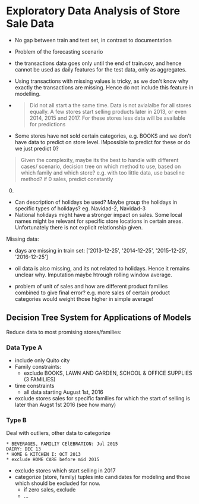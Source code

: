 # Exploratory Data Analysis of Store Sale Data

* No gap between train and test set, in contrast to documentation
* Problem of the forecasting scenario
* the transactions data goes only until the end of train.csv, and hence
cannot be used as daily features for the test data, only as aggregates.
* Using transactions with missing values is tricky, as we don't know
why exactly the transactions are missing. Hence do not include this
feature in modelling.


* > Did not all start a the same time. Data is not avialalbe for all stores equally.
A few stores start selling products later in 2013, or even 2014, 2015 and 2017.
For these stores less data will be available for predictions

* Some stores have not sold certain categories, e.g. BOOKS and we don't
have data to predict on store level. IMpossible to predict for these or
do we just predict 0?

> Given the complexity, maybe its the best to handle with different cases/
scenario, decision tree on which method to use, based on which family and which store?
e.g. with too little data, use baseline method? if 0 sales, predict constantly
0.

* Can description of holidays be used? Maybe group the holidays in specific
types of holidays? eg. Navidad-2, Navidad-3
* National holidays might have a stronger impact on sales. Some local
names might be relevant for specific store locations in certain areas.
Unfortunately there is not explicit relationship given.

Missing data:
* days are missing in train set: ['2013-12-25', '2014-12-25', '2015-12-25', '2016-12-25']
* oil data is also missing, and its not related to holidays. Hence it
remains unclear why. Imputation maybe htrough rolling window average.

* problem of unit of sales and how are different product families combined
to give final error? e.g. more sales of certain product categories would
weight  those higher in simple average!


## Decision Tree System for Applications of Models

Reduce data to most promising stores/families:

### Data Type A

* include only Quito city
* Family constraints:
    * exclude BOOKS, LAWN AND GARDEN, SCHOOL & OFFICE SUPPLIES (3 FAMILIES)
* time constraints
    * all data starting August 1st, 2016
* exclude stores sales for specific families for which the start of selling is later than Augst 1st 2016 (see how many)

### Type B

Deal with outliers, other data to categorize

    * BEVERAGES, FAMILIY CElEBRATION: Jul 2015
    DAIRY: DEC 13
    * HOME & KITCHEN I: OCT 2013
    * exclude HOME CARE before mid 2015
* exclude stores which start selling in 2017
* categorize (store, family) tuples into candidates for modeling and those
which should be excluded for now.
    * if zero sales, exclude
    * ...
